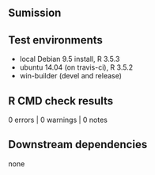 ## Sumission

## Test environments
* local Debian 9.5 install, R 3.5.3
* ubuntu 14.04 (on travis-ci), R 3.5.2
* win-builder (devel and release)

## R CMD check results

0 errors | 0 warnings | 0 notes

## Downstream dependencies

none
